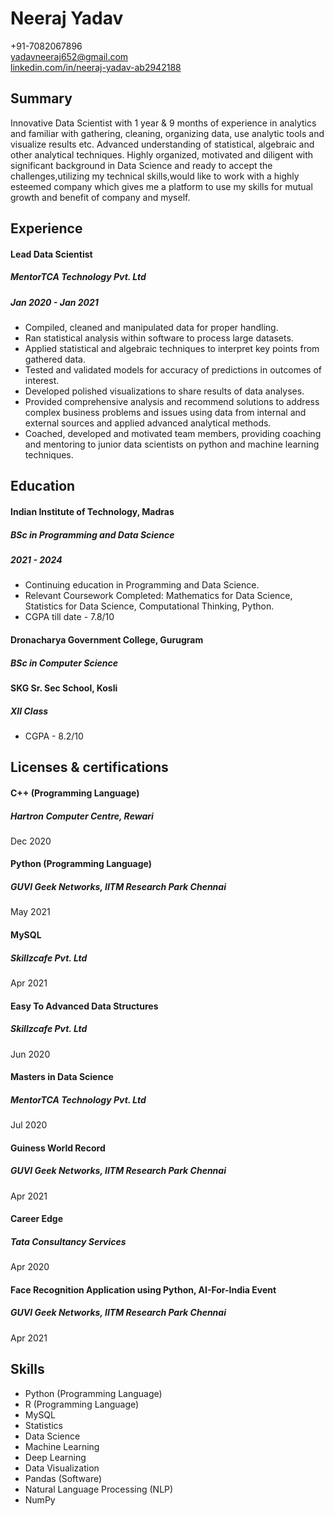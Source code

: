 # Neeraj Yadav
+91-7082067896   
yadavneeraj652@gmail.com   
[linkedin.com/in/neeraj-yadav-ab2942188](linkedin.com/in/neeraj-yadav-ab2942188)    
## Summary
Innovative Data Scientist with 1 year & 9 months of experience in analytics and
familiar with gathering, cleaning, organizing data, use analytic tools and visualize
results etc. Advanced understanding of statistical, algebraic and other analytical
techniques. Highly organized, motivated and diligent with significant background in Data Science
and ready to accept the challenges,utilizing my technical skills,would like to work with a highly esteemed 
company which gives me a platform to use my skills for mutual growth and benefit of company and myself.
## Experience
#### Lead Data Scientist
##### MentorTCA Technology Pvt. Ltd
##### Jan 2020 - Jan 2021
- Compiled, cleaned and manipulated data for proper handling.
- Ran statistical analysis within software to process large datasets.
- Applied statistical and algebraic techniques to interpret key points from gathered data.
- Tested and validated models for accuracy of predictions in outcomes of interest.
- Developed polished visualizations to share results of data analyses.
- Provided comprehensive analysis and recommend solutions to address complex
business problems and issues using data from internal and external sources and
applied advanced analytical methods.
- Coached, developed and motivated team members, providing coaching and
mentoring to junior data scientists on python and machine learning techniques.
## Education
#### Indian Institute of Technology, Madras
##### BSc in Programming and Data Science
##### 2021 - 2024
- Continuing education in Programming and Data Science.
- Relevant Coursework Completed: Mathematics for Data Science, Statistics for
Data Science, Computational Thinking, Python.
- CGPA till date - 7.8/10
#### Dronacharya Government College, Gurugram
##### BSc in Computer Science
#### SKG Sr. Sec School, Kosli
##### XII Class
- CGPA - 8.2/10
## Licenses & certifications
#### C++ (Programming Language)
##### Hartron Computer Centre, Rewari
Dec 2020
#### Python (Programming Language)
##### GUVI Geek Networks, IITM Research Park Chennai
May 2021
#### MySQL
##### Skillzcafe Pvt. Ltd
Apr 2021
#### Easy To Advanced Data Structures
##### Skillzcafe Pvt. Ltd
Jun 2020
#### Masters in Data Science
##### MentorTCA Technology Pvt. Ltd
Jul 2020
#### Guiness World Record
##### GUVI Geek Networks, IITM Research Park Chennai
Apr 2021
#### Career Edge
##### Tata Consultancy Services
Apr 2020
#### Face Recognition Application using Python, AI-For-India Event
##### GUVI Geek Networks, IITM Research Park Chennai
Apr 2021
## Skills
- Python (Programming Language)
- R (Programming Language)
- MySQL
- Statistics
- Data Science
- Machine Learning
- Deep Learning
- Data Visualization
- Pandas (Software)
- Natural Language Processing (NLP)
- NumPy
